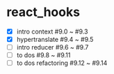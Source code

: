 # react_hooks

- [x] intro context #9.0 ~ #9.3
- [X] hypertranslate #9.4 ~ #9.5
- [ ] intro reducer #9.6 ~ #9.7
- [ ] to dos #9.8 ~ #9.11
- [ ] to dos refactoring #9.12 ~ #9.14